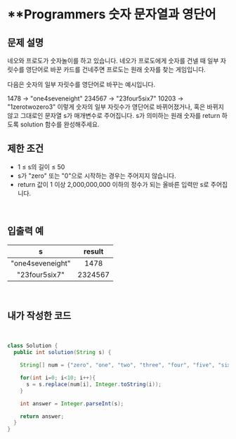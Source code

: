 # **Programmers 숫자 문자열과 영단어

## **문제 설명**
네오와 프로도가 숫자놀이를 하고 있습니다. 네오가 프로도에게 숫자를 건넬 때 일부 자릿수를 영단어로 바꾼 카드를 건네주면 프로도는 원래 숫자를 찾는 게임입니다.

다음은 숫자의 일부 자릿수를 영단어로 바꾸는 예시입니다.

1478 → "one4seveneight"
234567 → "23four5six7"
10203 → "1zerotwozero3"
이렇게 숫자의 일부 자릿수가 영단어로 바뀌어졌거나, 혹은 바뀌지 않고 그대로인 문자열 s가 매개변수로 주어집니다. s가 의미하는 원래 숫자를 return 하도록 solution 함수를 완성해주세요.

## **제한 조건**
- 1 ≤ s의 길이 ≤ 50
- s가 "zero" 또는 "0"으로 시작하는 경우는 주어지지 않습니다.
- return 값이 1 이상 2,000,000,000 이하의 정수가 되는 올바른 입력만 s로 주어집니다.
<br>

## **입출력 예**

| s |result|
|:--:|:--:|
|"one4seveneight"|1478|
|"23four5six7"|2324567|
<br>


## **내가 작성한 코드**  
<br>

```java
class Solution {
  public int solution(String s) {

    String[] num = {"zero", "one", "two", "three", "four", "five", "six", "seven", "eight", "nine"};

    for(int i=0; i<10; i++){
      s = s.replace(num[i], Integer.toString(i));
    }

    int answer = Integer.parseInt(s);

    return answer;
  }
}
```